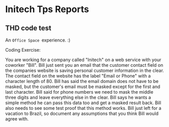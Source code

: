 # Initech Tps Reports
## THD code test
An `Office Space `experience. :)

Coding Exercise:

You are working for a company called "Initech" on a web service with your coworker "Bill".   Bill just sent you an email that the customer contact field on the companies website is saving personal customer information in the clear.  The contact field on the website has the label "Email or Phone" with a character length of 80.  Bill has said the email domain does not have to be masked, but the customer's email must be masked except for the first and last character.  Bill said for phone numbers we need to mask the middle three digits and leave everything else in the clear.  Bill says he wants a simple method he can pass this data too and get a masked result back.  Bill also needs to see some test proof that this method works.  Bill just left for a vacation to Brazil, so document any assumptions that you think Bill would agree with.

 
